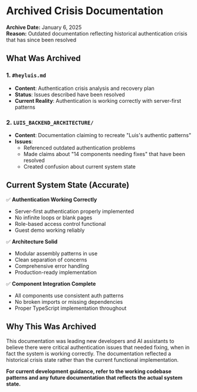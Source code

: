 # Archived Crisis Documentation

**Archive Date:** January 6, 2025  
**Reason:** Outdated documentation reflecting historical authentication crisis that has since been resolved

## What Was Archived

### 1. `#heyluis.md`
- **Content**: Authentication crisis analysis and recovery plan
- **Status**: Issues described have been resolved
- **Current Reality**: Authentication is working correctly with server-first patterns

### 2. `LUIS_BACKEND_ARCHITECTURE/`
- **Content**: Documentation claiming to recreate "Luis's authentic patterns"
- **Issues**: 
  - Referenced outdated authentication problems
  - Made claims about "14 components needing fixes" that have been resolved
  - Created confusion about current system state

## Current System State (Accurate)

✅ **Authentication Working Correctly**
- Server-first authentication properly implemented
- No infinite loops or blank pages
- Role-based access control functional
- Guest demo working reliably

✅ **Architecture Solid**
- Modular assembly patterns in use
- Clean separation of concerns
- Comprehensive error handling
- Production-ready implementation

✅ **Component Integration Complete**
- All components use consistent auth patterns
- No broken imports or missing dependencies
- Proper TypeScript implementation throughout

## Why This Was Archived

This documentation was leading new developers and AI assistants to believe there were critical authentication issues that needed fixing, when in fact the system is working correctly. The documentation reflected a historical crisis state rather than the current functional implementation.

**For current development guidance, refer to the working codebase patterns and any future documentation that reflects the actual system state.**